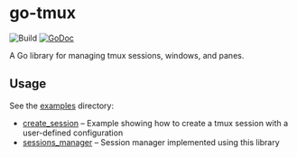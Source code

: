 # go-tmux

![Build](https://github.com/jubnzv/go-tmux/actions/workflows/build.yml/badge.svg)
[![GoDoc](https://godoc.org/github.com/jubnzv/go-tmux?status.svg)](https://godoc.org/github.com/jubnzv/go-tmux)

A Go library for managing tmux sessions, windows, and panes.

## Usage
See the [examples](./examples) directory:
* [create_session](./examples/create-session/create-session.go) – Example showing how to create a tmux session with a user-defined configuration
* [sessions_manager](./examples/sessions-manager/main.go) – Session manager implemented using this library
